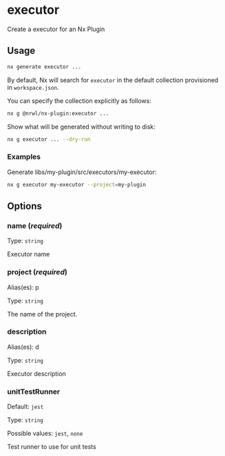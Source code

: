 # executor

Create a executor for an Nx Plugin

## Usage

```bash
nx generate executor ...
```

By default, Nx will search for `executor` in the default collection provisioned in `workspace.json`.

You can specify the collection explicitly as follows:

```bash
nx g @nrwl/nx-plugin:executor ...
```

Show what will be generated without writing to disk:

```bash
nx g executor ... --dry-run
```

### Examples

Generate libs/my-plugin/src/executors/my-executor:

```bash
nx g executor my-executor --project=my-plugin
```

## Options

### name (_**required**_)

Type: `string`

Executor name

### project (_**required**_)

Alias(es): p

Type: `string`

The name of the project.

### description

Alias(es): d

Type: `string`

Executor description

### unitTestRunner

Default: `jest`

Type: `string`

Possible values: `jest`, `none`

Test runner to use for unit tests
